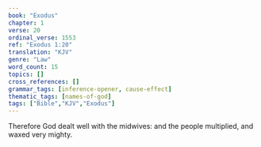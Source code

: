 ```yaml
---
book: "Exodus"
chapter: 1
verse: 20
ordinal_verse: 1553
ref: "Exodus 1:20"
translation: "KJV"
genre: "Law"
word_count: 15
topics: []
cross_references: []
grammar_tags: [inference-opener, cause-effect]
thematic_tags: [names-of-god]
tags: ["Bible","KJV","Exodus"]
---
```

Therefore God dealt well with the midwives: and the people multiplied, and waxed very mighty.

